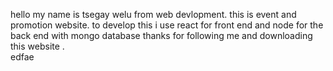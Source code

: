 hello my name is tsegay welu from web devlopment. this is event and promotion website. 
to develop this i use react for front end and  node for the back end with mongo database
thanks for following me and downloading this website .  
edfae
